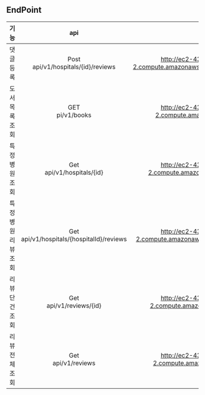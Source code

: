## EndPoint

| 기능          |                      api                       |                                                Ex                                                |
|-------------|:----------------------------------------------:|:------------------------------------------------------------------------------------------------:|
| 댓글 등록       |    Post <br/>api/v1/hospitals/{id}/reviews     | http://ec2-43-200-70-107.ap-northeast-2.compute.amazonaws.com:8081/api/v1/hospitals/{id}/reviews |
| 도서목록 조회     |              GET<br/>pi/v1/books               |         http://ec2-43-200-70-107.ap-northeast-2.compute.amazonaws.com:8081/api/v1/books          |
| 특정 병원 조회    |         Get <br/>api/v1/hospitals/{id}         |      http://ec2-43-200-70-107.ap-northeast-2.compute.amazonaws.com:8081/api/v1/hospitals/3       |
| 특정 병원 리뷰 조회 | Get <br/>api/v1/hospitals/{hospitalId}/reviews |  http://ec2-43-200-70-107.ap-northeast-2.compute.amazonaws.com:8081/api/v1/hospitals/3/reviews   |
| 리뷰 단건 조회    |          Get <br/>api/v1/reviews/{id}          |       http://ec2-43-200-70-107.ap-northeast-2.compute.amazonaws.com:8081/api/v1/reviews/3        |
| 리뷰 전체 조회    |            Get <br/>api/v1/reviews             |        http://ec2-43-200-70-107.ap-northeast-2.compute.amazonaws.com:8081/api/v1/reviews         |
